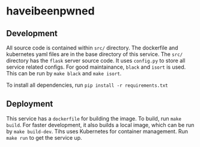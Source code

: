 # haveibeenpwned

## Development

All source code is contained within `src/` directory. The dockerfile and kubernetes yaml files are in the base directory of this service. 
The `src/` directory has the `flask` server source code. It uses `config.py` to store all service related configs. 
For good maintainance, `black` and `isort` is used. This can be run by `make black` and `make isort`.

To install all dependencies, run `pip install -r requirements.txt`

## Deployment

This service has a `dockerfile` for building the image. To build, run `make build`. For faster development, it also builds a local image, which can be run by `make build-dev`. Tihs uses Kubernetes for container management. Run `make run` to get the service up.